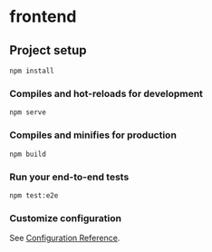 # frontend

## Project setup
```
npm install
```

### Compiles and hot-reloads for development
```
npm serve
```

### Compiles and minifies for production
```
npm build
```

### Run your end-to-end tests
```
npm test:e2e
```

### Customize configuration
See [Configuration Reference](https://cli.vuejs.org/config/).
